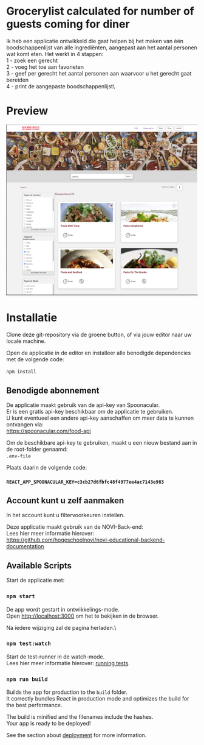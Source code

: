 # Grocerylist calculated for number of guests coming for diner

Ik heb een applicatie ontwikkeld die gaat helpen bij het maken van één boodschappenlijst van alle ingrediënten, aangepast aan het aantal personen wat komt eten. 
Het werkt in 4 stappen: \
1 - zoek een gerecht\
2 - voeg het toe aan favorieten\
3 - geef per gerecht het aantal personen aan waarvoor u het gerecht gaat bereiden\
4 - print de aangepaste boodschappenlijst\


# Preview
![](src/assets/images/website.png)

# Installatie
Clone deze git-repository via de groene button, of via jouw editor naar uw locale machine.

Open de applicatie in de editor en installeer alle benodigde dependencies met de volgende code: 

`npm install`

## Benodigde abonnement
De applicatie maakt gebruik van de api-key van Spoonacular.\
Er is een gratis api-key beschikbaar om de applicatie te gebruiken.\
U kunt eventueel een andere api-key aanschaffen om meer data te kunnen ontvangen via:\
https://spoonacular.com/food-api

Om de beschikbare api-key te gebruiken, maakt u een nieuw bestand aan in de root-folder genaamd:\
`.env-file`

Plaats daarin de volgende code:
#### `REACT_APP_SPOONACULAR_KEY=c3cb27d6fbfc48f4977ee4ac7143e983`

## Account kunt u zelf aanmaken
In het account kunt u filtervoorkeuren instellen.

Deze applicatie maakt gebruik van de NOVI-Back-end:\
Lees hier meer informatie hierover:\
https://github.com/hogeschoolnovi/novi-educational-backend-documentation 

## Available Scripts

Start de applicatie met:

### `npm start`

De app wordt gestart in ontwikkelings-mode.\
Open [http://localhost:3000](http://localhost:3000) om het te bekijken in de browser.

Na iedere wijziging zal de pagina herladen.\

### `npm test:watch`

Start de test-runner in de watch-mode.\
Lees hier meer informatie hierover: [running tests](https://facebook.github.io/create-react-app/docs/running-tests).

### `npm run build`

Builds the app for production to the `build` folder.\
It correctly bundles React in production mode and optimizes the build for the best performance.

The build is minified and the filenames include the hashes.\
Your app is ready to be deployed!

See the section about [deployment](https://facebook.github.io/create-react-app/docs/deployment) for more information.